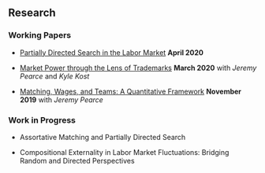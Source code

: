 ## Research

### Working Papers

* [Partially Directed Search in the Labor Market](files/PartiallyDirectedSearch_LW_April30.pdf) 
**April 2020**



* [Market Power through the Lens of Trademarks](files/KPW_paper_032920.pdf)
**March 2020**
with *Jeremy Pearce* and *Kyle Kost*



* [Matching, Wages, and Teams: A Quantitative Framework](files/pearce_wu_optimal_teams_paper_111619.pdf)
**November 2019**
with *Jeremy Pearce* 


### Work in Progress

* Assortative Matching and Partially Directed Search 



* Compositional Externality in Labor Market Fluctuations: Bridging Random and Directed Perspectives 
